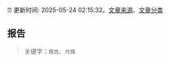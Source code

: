 :alarm_clock: 更新时间: 2025-05-24 02:15:32。[文章来源](/README.md)、[文章分类](/TAGS.md)

## 报告


> 关键字：`报告`、`月报`



